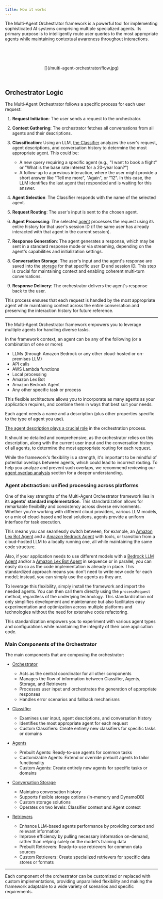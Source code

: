 ```yaml
---
title: How it works
---
```


The Multi-Agent Orchestrator framework is a powerful tool for implementing sophisticated AI systems comprising multiple specialized agents. Its primary purpose is to intelligently route user queries to the most appropriate agents while maintaining contextual awareness throughout interactions.

<br>

<br>
<br>
<p align="center">
  [](/multi-agent-orchestrator/flow.jpg)
</p>
<br>

## Orchestrator Logic

The Multi-Agent Orchestrator follows a specific process for each user request:

1. **Request Initiation**: The user sends a request to the orchestrator.

2. **Context Gathering**: The orchestrator fetches all conversations from all agents and their descriptions.

3. **Classification**: Using an LLM, [the Classifier](/multi-agent-orchestrator/classifiers/overview) analyzes the user's request, agent descriptions, and conversation history to determine the most appropriate agent. This could be:
   - A new query requiring a specific agent (e.g., "I want to book a flight" or "What is the base rate interest for a 20-year loan?")
   - A follow-up to a previous interaction, where the user might provide a short answer like "Tell me more", "Again", or "12". In this case, the LLM identifies the last agent that responded and is waiting for this answer.

4. **Agent Selection**: The Classifier responds with the name of the selected agent.

5. **Request Routing**: The user's input is sent to the chosen agent.

6. **Agent Processing**: The selected [agent](/multi-agent-orchestrator/agents/overview) processes the request using its entire history for that user's session ID (if the same user has already interacted with that agent in the current session).

7. **Response Generation**: The agent generates a response, which may be sent in a standard response mode or via streaming, depending on the agent's capabilities and initialization settings.

8. **Conversation Storage**: The user's input and the agent's response are saved into the [storage](/multi-agent-orchestrator/storage/overview) for that specific user ID and session ID. This step is crucial for maintaining context and enabling coherent multi-turn conversations.

9. **Response Delivery**: The orchestrator delivers the agent's response back to the user.

This process ensures that each request is handled by the most appropriate agent while maintaining context across the entire conversation and preserving the interaction history for future reference.



---


The Multi-Agent Orchestrator framework empowers you to leverage multiple agents for handling diverse tasks. 

In the framework context, an agent can be any of the following (or a combination of one or more):

- LLMs (through Amazon Bedrock or any other cloud-hosted or on-premises LLM)
- API calls
- AWS Lambda functions
- Local processing
- Amazon Lex Bot
- Amazon Bedrock Agent
- Any other specific task or process

This flexible architecture allows you to incorporate as many agents as your application requires, and combine them in ways that best suit your needs.

Each agent needs a name and a description (plus other properties specific to the type of agent you use). 

<u>The agent description plays a crucial role</u> in the orchestration process. 

It should be detailed and comprehensive, as the orchestrator relies on this description, along with the current user input and the conversation history of all agents, to determine the most appropriate routing for each request.

While the framework's flexibility is a strength, it's important to be mindful of potential overlaps between agents, which could lead to incorrect routing. To help you analyze and prevent such overlaps, we recommend reviewing our [agent overlap analysis](/multi-agent-orchestrator/advanced-features/agent-overlap) section for a deeper understanding.

### Agent abstraction: unified processing across platforms

One of the key strengths of the Multi-Agent Orchestrator framework lies in its **agents' standard implementation**.  This standardization allows for remarkable flexibility and consistency across diverse environments. Whether you're working with different cloud providers, various LLM models, or a mix of cloud-based and local solutions, agents provide a uniform interface for task execution. 

This means you can seamlessly switch between, for example, an [Amazon Lex Bot Agent](/multi-agent-orchestrator/agents/built-in/lex-bot-agent) and a [Amazon Bedrock Agent](/multi-agent-orchestrator/agents/built-in/amazon-bedrock-agent) with tools, or transition from a cloud-hosted LLM to a locally running one, all while maintaining the same code structure. 

Also, if your application needs to use different models with a [Bedrock LLM Agent](/multi-agent-orchestrator/agents/built-in/bedrock-llm-agent) and/or a [Amazon Lex Bot Agent](/multi-agent-orchestrator/agents/built-in/lex-bot-agent) in sequence or in parallel, you can easily do so as the code implementation is already in place. This standardized approach means you don't need to write new code for each model; instead, you can simply use the agents as they are. 

To leverage this flexibility, simply install the framework and import the needed agents. You can then call them directly using the `processRequest` method, regardless of the underlying technology. This standardization not only simplifies development and maintenance but also facilitates easy experimentation and optimization across multiple platforms and technologies without the need for extensive code refactoring.

This standardization empowers you to experiment with various agent types and configurations while maintaining the integrity of their core application code. 

### Main Components of the Orchestrator

The main components that are composing the orchestrator:
- [Orchestrator](/multi-agent-orchestrator/orchestrator/overview)
   - Acts as the central coordinator for all other components
   - Manages the flow of information between Classifier, Agents, Storage, and Retrievers
   - Processes user input and orchestrates the generation of appropriate responses
   - Handles error scenarios and fallback mechanisms

- [Classifier](/multi-agent-orchestrator/classifiers/overview)
   - Examines user input, agent descriptions, and conversation history
   - Identifies the most appropriate agent for each request
   - Custom Classifiers: Create entirely new classifiers for specific tasks or domains


- [Agents](/multi-agent-orchestrator/agents/overview)
   - Prebuilt Agents: Ready-to-use agents for common tasks
   - Customizable Agents: Extend or override prebuilt agents to tailor functionality
   - Custom Agents: Create entirely new agents for specific tasks or domains

- [Conversation Storage](/multi-agent-orchestrator/storage/overview)
   - Maintains conversation history
   - Supports flexible storage options (in-memory and DynamoDB)
   - Custom storage solutions
   - Operates on two levels: Classifier context and Agent context

- [Retrievers](/multi-agent-orchestrator/retrievers/overview)
   - Enhance LLM-based agents performance by providing context and relevant information
   - Improve efficiency by pulling necessary information on-demand, rather than relying solely on the model's training data
   - Prebuilt Retrievers: Ready-to-use retrievers for common data sources
   - Custom Retrievers: Create specialized retrievers for specific data stores or formats

---

Each component of the orchestrator can be customized or replaced with custom implementations, providing unparalleled flexibility and making the framework adaptable to a wide variety of scenarios and specific requirements.